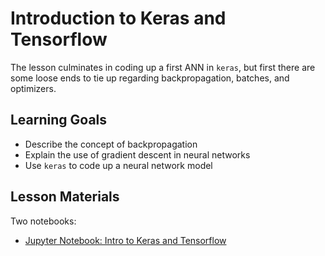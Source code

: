 # Introduction to Keras and Tensorflow

The lesson culminates in coding up a first ANN in `keras`, but first there are some loose ends to tie up regarding backpropagation, batches, and optimizers.

## Learning Goals

- Describe the concept of backpropagation
- Explain the use of gradient descent in neural networks
- Use `keras` to code up a neural network model

## Lesson Materials

Two notebooks:
- [Jupyter Notebook: Intro to Keras and Tensorflow](intro_to_keras_and_tf.ipynb)